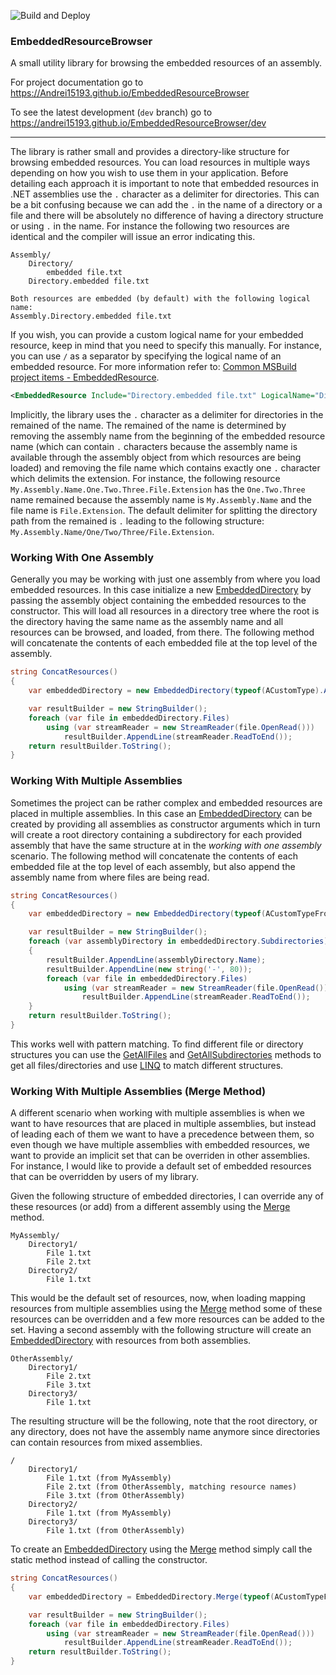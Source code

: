 ![Build and Deploy](https://github.com/Andrei15193/EmbeddedResourceBrowser/workflows/Build%20and%20Deploy/badge.svg?branch=master)

### EmbeddedResourceBrowser
A small utility library for browsing the embedded resources of an assembly.

For project documentation go to https://Andrei15193.github.io/EmbeddedResourceBrowser

To see the latest development (`dev` branch) go to https://andrei15193.github.io/EmbeddedResourceBrowser/dev

----

The library is rather small and provides a directory-like structure for browsing embedded resources. You can load resources in multiple ways depending on how you wish to use them in your application. Before detailing each approach it is important to note that embedded resources in .NET assemblies use the `.` character as a delimiter for directories. This can be a bit confusing because we can add the `.` in the name of a directory or a file and there will be absolutely no difference of having a directory structure or
using `.` in the name. For instance the following two resources are identical and the compiler will issue an error indicating this.

```
Assembly/
    Directory/
        embedded file.txt
    Directory.embedded file.txt

Both resources are embedded (by default) with the following logical name:
Assembly.Directory.embedded file.txt
```

If you wish, you can provide a custom logical name for your embedded resource, keep in mind that you need to specify this manually. For instance, you can use `/` as a separator by specifying the logical name of an embedded resource. For more information refer to: [Common MSBuild project items - EmbeddedResource](https://docs.microsoft.com/visualstudio/msbuild/common-msbuild-project-items?view=vs-2019#embeddedresource).

```xml
<EmbeddedResource Include="Directory.embedded file.txt" LogicalName="Directory/embedded file.txt"/>
```

Implicitly, the library uses the `.` character as a delimiter for directories in the remained of the name. The remained of the name is determined by removing the assembly name from the beginning of the embedded resource name (which can contain `.` characters because the assembly name is available through the assembly object from which resources are being loaded) and removing the file name which contains exactly one `.` character which delimits the extension. For instance, the following resource `My.Assembly.Name.One.Two.Three.File.Extension` has the `One.Two.Three` name remained because the assembly name is `My.Assembly.Name` and the file name is `File.Extension`. The default delimiter for splitting the directory path from the remained is `.` leading to the following structure: `My.Assembly.Name/One/Two/Three/File.Extension`.

### Working With One Assembly

Generally you may be working with just one assembly from where you load embedded resources. In this case initialize a new [EmbeddedDirectory](https://andrei15193.github.io/EmbeddedResourceBrowser/EmbeddedResourceBrowser.EmbeddedDirectory.html) by passing the assembly object containing the embedded resources to the constructor. This will load all resources in a directory tree where the root is the directory having the same name as the assembly name and all resources can be browsed, and loaded, from there. The following method will concatenate the contents of each embedded file at the top level of the assembly.

```c#
string ConcatResources()
{
    var embeddedDirectory = new EmbeddedDirectory(typeof(ACustomType).Assembly);

    var resultBuilder = new StringBuilder();
    foreach (var file in embeddedDirectory.Files)
        using (var streamReader = new StreamReader(file.OpenRead()))
            resultBuilder.AppendLine(streamReader.ReadToEnd());
    return resultBuilder.ToString();
}
```

### Working With Multiple Assemblies

Sometimes the project can be rather complex and embedded resources are placed in multiple assemblies. In this case an [EmbeddedDirectory](https://andrei15193.github.io/EmbeddedResourceBrowser/EmbeddedResourceBrowser.EmbeddedDirectory.html) can be created by providing all assemblies as constructor arguments which in turn will create a root directory containing a subdirectory for each provided assembly that have the same structure at in the _working with one assembly_ scenario. The following method will concatenate the contents of each embedded file at the top level of each assembly, but also append the assembly name from where files are being read.

```c#
string ConcatResources()
{
    var embeddedDirectory = new EmbeddedDirectory(typeof(ACustomTypeFromAssembly1).Assembly, typeof(ACustomTypeFromAssembly2).Assembly);

    var resultBuilder = new StringBuilder();
    foreach (var assemblyDirectory in embeddedDirectory.Subdirectories)
    {
        resultBuilder.AppendLine(assemblyDirectory.Name);
        resultBuilder.AppendLine(new string('-', 80));
        foreach (var file in embeddedDirectory.Files)
            using (var streamReader = new StreamReader(file.OpenRead()))
                resultBuilder.AppendLine(streamReader.ReadToEnd());
    }
    return resultBuilder.ToString();
}
```

This works well with pattern matching. To find different file or directory structures you can use the [GetAllFiles](https://andrei15193.github.io/EmbeddedResourceBrowser/EmbeddedResourceBrowser.EmbeddedDirectory.GetAllFiles.html) and [GetAllSubdirectories](https://andrei15193.github.io/EmbeddedResourceBrowser/EmbeddedResourceBrowser.EmbeddedDirectory.GetAllSubdirectories.html) methods to get all files/directories and use [LINQ](https://docs.microsoft.com/dotnet/csharp/programming-guide/concepts/linq) to match different structures.

### Working With Multiple Assemblies (Merge Method)

A different scenario when working with multiple assemblies is when we want to have resources that are placed in multiple assemblies, but instead of leading each of them we want to have a precedence between them, so even though we have multiple assemblies with embedded resources, we want to provide an implicit set that can be overriden in other assemblies. For instance, I would like to provide a default set of embedded resources that can be overridden by users of my library.

Given the following structure of embedded directories, I can override any of these resources (or add) from a different assembly using the [Merge](https://andrei15193.github.io/EmbeddedResourceBrowser/EmbeddedResourceBrowser.EmbeddedDirectory.Merge.html) method.

```
MyAssembly/
    Directory1/
        File 1.txt
        File 2.txt
    Directory2/
        File 1.txt
```

This would be the default set of resources, now, when loading mapping resources from multiple assemblies using the [Merge](https://andrei15193.github.io/EmbeddedResourceBrowser/EmbeddedResourceBrowser.EmbeddedDirectory.Merge.html) method some of these resources can be overridden and a few more resources can be added to the set. Having a second assembly with the following structure will create an [EmbeddedDirectory](https://andrei15193.github.io/EmbeddedResourceBrowser/EmbeddedResourceBrowser.EmbeddedDirectory.html) with resources from both assemblies.

```
OtherAssembly/
    Directory1/
        File 2.txt
        File 3.txt
    Directory3/
        File 1.txt
```

The resulting structure will be the following, note that the root directory, or any directory, does not have the assembly name anymore since directories can contain resources from mixed assemblies.

```
/
    Directory1/
        File 1.txt (from MyAssembly)
        File 2.txt (from OtherAssembly, matching resource names)
        File 3.txt (from OtherAssembly)
    Directory2/
        File 1.txt (from MyAssembly)
    Directory3/
        File 1.txt (from OtherAssembly)
```

To create an [EmbeddedDirectory](https://andrei15193.github.io/EmbeddedResourceBrowser/EmbeddedResourceBrowser.EmbeddedDirectory.html) using the [Merge](https://andrei15193.github.io/EmbeddedResourceBrowser/EmbeddedResourceBrowser.EmbeddedDirectory.Merge.html) method simply call the static method instead of calling the constructor.

```c#
string ConcatResources()
{
    var embeddedDirectory = EmbeddedDirectory.Merge(typeof(ACustomTypeFromAssembly1).Assembly, typeof(ACustomTypeFromAssembly2).Assembly);

    var resultBuilder = new StringBuilder();
    foreach (var file in embeddedDirectory.Files)
        using (var streamReader = new StreamReader(file.OpenRead()))
            resultBuilder.AppendLine(streamReader.ReadToEnd());
    return resultBuilder.ToString();
}
```